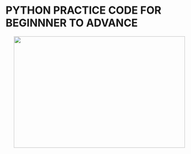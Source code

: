 # PYTHON PRACTICE CODE FOR BEGINNNER TO ADVANCE

<p align="center">
  <img width="460" height="300" src="https://s3.dualstack.us-east-2.amazonaws.com/pythondotorg-assets/media/community/logos/python-logo-only.png">
</p>
